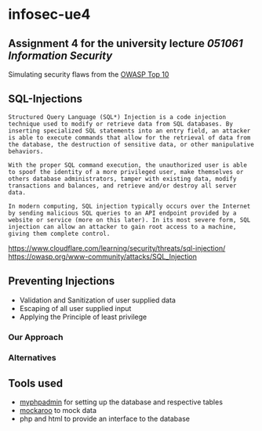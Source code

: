 # infosec-ue4

## Assignment 4 for the university lecture *051061 Information Security* 

Simulating security flaws from the [OWASP Top 10](https://owasp.org/Top10/)

## SQL-Injections

`Structured Query Language (SQL*) Injection is a code injection technique used to modify or retrieve data from SQL databases. By inserting specialized SQL statements into an entry field, an attacker is able to execute commands that allow for the retrieval of data from the database, the destruction of sensitive data, or other manipulative behaviors.`

`With the proper SQL command execution, the unauthorized user is able to spoof the identity of a more privileged user, make themselves or others database administrators, tamper with existing data, modify transactions and balances, and retrieve and/or destroy all server data.`

`In modern computing, SQL injection typically occurs over the Internet by sending malicious SQL queries to an API endpoint provided by a website or service (more on this later). In its most severe form, SQL injection can allow an attacker to gain root access to a machine, giving them complete control.`

https://www.cloudflare.com/learning/security/threats/sql-injection/     
https://owasp.org/www-community/attacks/SQL_Injection

## Preventing Injections

- Validation and Sanitization of user supplied data
- Escaping of all user supplied input
- Applying the Principle of least privilege

### Our Approach

### Alternatives

## Tools used 

 - [myphpadmin](https://www.phpmyadmin.net/) for setting up the database and respective tables
 - [mockaroo](https://mockaroo.com/) to mock data 
 - php and html to provide an interface to the database 

